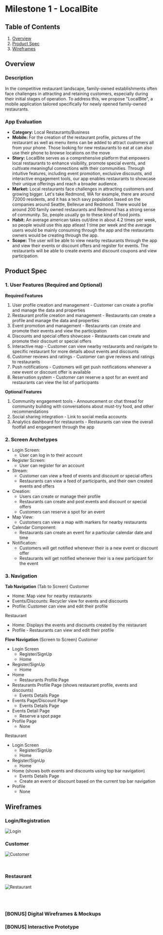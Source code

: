 # Milestone 1 - LocalBite 

## Table of Contents

1. [Overview](#Overview)
1. [Product Spec](#Product-Spec)
1. [Wireframes](#Wireframes)

## Overview

### Description
In the competitive restaurant landscape, family-owned establishments often face challenges in attracting and retaining customers, especially during their initial stages of operation. To address this, we propose "LocalBite", a mobile application tailored specifically for newly opened family-owned restaurants.

### App Evaluation
- **Category:** Local Restaurants/Business
- **Mobile:** For the creation of the restaurant profile, pictures of the restaurant as well as menu items can be added to attract customers all from your phone. Those looking for new restaurants to eat at can also use their phone to browse locations on the move
- **Story:** LocalBite serves as a comprehensive platform that empowers local restaurants to enhance visibility, promote special events, and cultivate meaningful connections with their communities. Through intuitive features, including event promotion, exclusive discounts, and interactive engagement tools, our app enables restaurants to showcase their unique offerings and reach a broader audience.
- **Market:** Local restaurants face challenges in attracting customers and growing bigger. Let's take Redmond, WA for example, there are around 72000 residents, and it has a tech savy population based on the companies around Seattle, Bellevue and Redmond. There would be around 200 family owned restaurants and Redmond has a strong sense of community. So, people usually go to these kind of food joints.
- **Habit:** An average american takes out/dine in about 4.2 times per week, so people would use this app atleast 1 time per week and the average users would be mainly consuming through the app and the restaurants owners would be creating through the app.
- **Scope:** The user will be able to view nearby restaurants through the app and view their events or discount offers and register for events. The restaurants will be able to create events and discount coupons and view participation.


## Product Spec

### 1. User Features (Required and Optional)

**Required Features**
1. User profile creation and management - Customer can create a profile and manage the data and properties
2. Restaurant profile creation and management - Restaurants can create a profile and manage the data and properties
3. Event promotion and management - Restaurants can create and promote their events and view the participation
4. Discounts and special offers showcase - Restaurants can create and promote their discount or special offers
5. Interactive map - Customer can view nearby restaurants and navigate to specific restaurant for more details about events and discounts
6. Customer reviews and ratings - Customer can give reviews and ratings to restaurants
7. Push notifications - Customers will get push notifications whenever a new event or discount offer is available
8. Reservation system - Customer can reserve a spot for an event and restaurants can view the list of participants

**Optional Features**
1. Community engagement tools - Announcement or chat thread for community building with conversations about must-try food, and other recommendations
2. Social sharing integration - Link to social media accounts
3. Analytics dashboard for restaurants - Restaurants can view the overall footfall and engagement through the app

### 2. Screen Archetypes

- Login Screen:
    - User can log in to their account
- Register Screen:
    - User can register for an account
- Stream:
    - Customer can view a feed of events and discount or special offers
    - Restaurants can view a feed of participants, and their own created events and offers
- Creation:
    - Users can create or manage their profile
    - Restaurants can create and post events and discount or special offers
    - Customers can reserve a spot for an event
- Map View:
    - Customers can view a map with markers for nearby restaurants
- Calendar Component:
    - Restaurants can create an event for a particular calendar date and time
- Notification:
    - Customers will get notified whenever their is a new event or discount offer
    - Restaurants will get notified whenever their is a new participant for the event

### 3. Navigation

**Tab Navigation** (Tab to Screen)
Customer
- Home: Map view for nearby restaurants
- Events/Discounts: Recycler view for events and discounts
- Profile: Customer can view and edit their profile

Restaurant
- Home: Displays the events and discounts created by the restaurant
- Profile - Restaurants can view and edit their profile
    
**Flow Navigation** (Screen to Screen)
Customer
- Login Screen
    - Register/SignUp
    - Home
- Register/SignUp
    - Home
- Home
    - Restaurants Profile Page
- Restaurants Profile Page (shows restaurant profile, events and discounts)
    - Events Details Page
- Events Page/Discount Page
    - Events Details Page
- Events Detail Page
    - Reserve a spot page
- Profile Page
    - None

Restaurant
- Login Screen
    - Register/SignUp
    - Home
- Register/SignUp
    - Home
- Home (shows both events and discounts using top bar navigation)
    - Events Details Page
    - Create an event or discount based on the current top bar navigation
- Profile
    - None

## Wireframes

### Login/Registration
![Login](https://github.com/CodepathGroup7/LocalBite/blob/main/wireframes/LoginHD.jpg)
<br>

### Customer
![Customer](https://github.com/CodepathGroup7/LocalBite/blob/main/wireframes/CustomerHd.jpg)

<br>

### Restaurant
![Restaurant](https://github.com/CodepathGroup7/LocalBite/blob/main/wireframes/RestaurantHD.jpg)

<br>

<br>

### [BONUS] Digital Wireframes & Mockups

### [BONUS] Interactive Prototype

<br>
